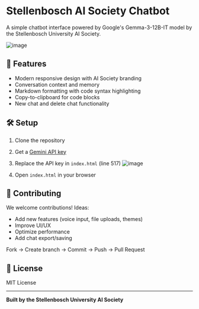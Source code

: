 # Stellenbosch AI Society Chatbot

A simple chatbot interface powered by Google's Gemma-3-12B-IT model by the Stellenbosch University AI Society.

![image](https://github.com/user-attachments/assets/1a4cfe0e-4001-42d5-9139-f532cd6d70b0)

## 🚀 Features

- Modern responsive design with AI Society branding
- Conversation context and memory
- Markdown formatting with code syntax highlighting
- Copy-to-clipboard for code blocks
- New chat and delete chat functionality

## 🛠️ Setup

1. Clone the repository
2. Get a [Gemini API key](https://makersuite.google.com/app/apikey)
3. Replace the API key in `index.html` (line 517)
![image](https://github.com/user-attachments/assets/70e1bccf-d3d1-4d98-8a5e-8016b5fabd12)


5. Open `index.html` in your browser

## 🤝 Contributing

We welcome contributions! Ideas:
- Add new features (voice input, file uploads, themes)
- Improve UI/UX
- Optimize performance
- Add chat export/saving

Fork → Create branch → Commit → Push → Pull Request

## 📝 License

MIT License

---

**Built by the Stellenbosch University AI Society**
